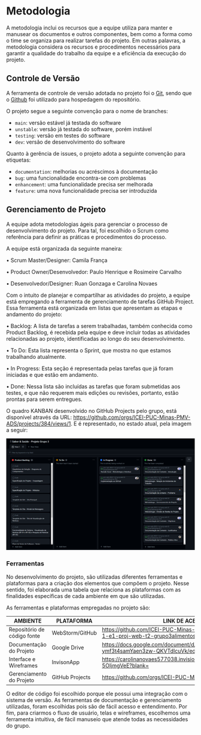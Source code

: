 
# Metodologia

A metodologia inclui os recursos que a equipe utiliza para manter e manusear os documentos e outros componentes, bem como a forma como o time se organiza para realizar tarefas do projeto. Em outras palavras, a metodologia considera os recursos e procedimentos necessários para garantir a qualidade do trabalho da equipe e a eficiência da execução do projeto.



## Controle de Versão

A ferramenta de controle de versão adotada no projeto foi o
[Git](https://git-scm.com/), sendo que o [Github](https://github.com)
foi utilizado para hospedagem do repositório.

O projeto segue a seguinte convenção para o nome de branches:

- `main`: versão estável já testada do software
- `unstable`: versão já testada do software, porém instável
- `testing`: versão em testes do software
- `dev`: versão de desenvolvimento do software

Quanto à gerência de issues, o projeto adota a seguinte convenção para
etiquetas:

- `documentation`: melhorias ou acréscimos à documentação
- `bug`: uma funcionalidade encontra-se com problemas
- `enhancement`: uma funcionalidade precisa ser melhorada
- `feature`: uma nova funcionalidade precisa ser introduzida

## Gerenciamento de Projeto

A equipe adota metodologias ágeis para gerenciar o processo de desenvolvimento do projeto. Para tal, foi escolhido o Scrum como referência para definir as práticas e procedimentos do processo.

A equipe está organizada da seguinte maneira:

•	Scrum Master/Designer: Camila França

•	Product Owner/Desenvolvedor: Paulo Henrique e Rosimeire Carvalho

•	Desenvolvedor/Designer: Ruan Gonzaga e Carolina Novaes

Com o intuito de planejar e compartilhar as atividades do projeto, a equipe está empregando a ferramenta de gerenciamento de tarefas GitHub Project. Essa ferramenta está organizada em listas que apresentam as etapas e andamento do projeto:

•	Backlog: A lista de tarefas a serem trabalhadas, também conhecida como Product Backlog, é recebida pela equipe e deve incluir todas as atividades relacionadas ao projeto, identificadas ao longo do seu desenvolvimento.

•	To Do: Esta lista representa o Sprint, que mostra no que estamos trabalhando atualmente.

•	In Progress: Esta seção é representada pelas tarefas que já foram iniciadas e que estão em andamento.

•	Done: Nessa lista são incluídas as tarefas que foram submetidas aos testes, e que não requerem mais edições ou revisões, portanto, estão prontas para serem entregues.

O quadro KANBAN desenvolvido no GitHub Projects pelo grupo, está disponível através da URL: https://github.com/orgs/ICEI-PUC-Minas-PMV-ADS/projects/384/views/1. E é representado, no estado atual, pela imagem a seguir:

![quadrodetarefas.png](img%2Fquadrodetarefas.png)

### Ferramentas
No desenvolvimento do projeto, são utilizadas diferentes ferramentas e plataformas para a criação dos elementos que compõem o projeto. Nesse sentido, foi elaborada uma tabela que relaciona as plataformas com as finalidades específicas de cada ambiente em que são utilizadas.

As ferramentas e plataformas empregadas no projeto são:

| **AMBIENTE**                | PLATAFORMA      | LINK DE ACESSO                                                                                                                                       |
|-----------------------------|-----------------|------------------------------------------------------------------------------------------------------------------------------------------------------|
| Repositório de código fonte | WebStorm/GitHub | https://github.com/ICEI-PUC-Minas-PMV-ADS/pmv-ads-2023-1-e1-proj-web-t2-grupo3alimentos  |
| Documentação do Projeto     | Google Drive    | https://docs.google.com/document/d/1eQz3vJzpzjOoMl5-ymf3t4samYaen3zw-QKVTdIcuVk/edit |
| Interface e Wireframes      | InvisonApp      | https://carolinanovaes577038.invisionapp.com/freehand/Untitled-5OIjmgVeE?blank= |
| Gerenciamento do Projeto    | GitHub Projects | https://github.com/orgs/ICEI-PUC-Minas-PMV-ADS/projects/384  |


O editor de código foi escolhido porque ele possui uma integração com o
sistema de versão. As ferramentas de documentação e gerenciamento utilizadas, foram escolhidas pois são de fácil acesso e entendimento. Por fim, para criarmos o fluxo de usuário, telas e wireframes, escolhemos uma ferramenta intuitiva, de fácil manuseio que atende todas as necessidades do grupo.
